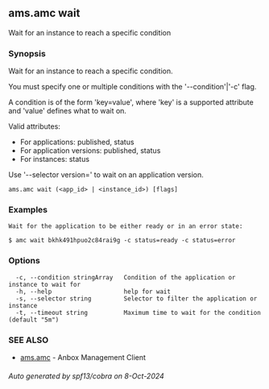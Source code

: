 ## ams.amc wait

Wait for an instance to reach a specific condition

### Synopsis

Wait for an instance to reach a specific condition.

You must specify one or multiple conditions with the '--condition'|'-c' flag.

A condition is of the form 'key=value', where 'key' is a supported attribute
and 'value' defines what to wait on.

Valid attributes:
 - For applications: published, status
 - For application versions: published, status
 - For instances: status

Use '--selector version=<version number>' to wait on an application version.

```
ams.amc wait (<app_id> | <instance_id>) [flags]
```

### Examples

```
Wait for the application to be either ready or in an error state:

$ amc wait bkhk491hpuo2c84rai9g -c status=ready -c status=error

```

### Options

```
  -c, --condition stringArray   Condition of the application or instance to wait for
  -h, --help                    help for wait
  -s, --selector string         Selector to filter the application or instance
  -t, --timeout string          Maximum time to wait for the condition (default "5m")
```

### SEE ALSO

* [ams.amc](ams.amc.md)	 - Anbox Management Client

###### Auto generated by spf13/cobra on 8-Oct-2024

